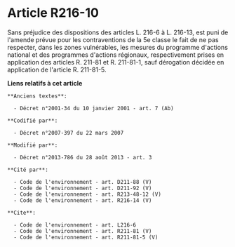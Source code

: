 # Article R216-10

Sans préjudice des dispositions des articles L. 216-6 à L. 216-13, est puni de l'amende prévue pour les contraventions de la
5e classe le fait de ne pas respecter, dans les zones vulnérables, les mesures du programme d'actions national et des
programmes d'actions régionaux, respectivement prises en application des articles R. 211-81 et R. 211-81-1, sauf dérogation
décidée en application de l'article R. 211-81-5.

**Liens relatifs à cet article**

	**Anciens textes**:

	  - Décret n°2001-34 du 10 janvier 2001 - art. 7 (Ab)

	**Codifié par**:

	  - Décret n°2007-397 du 22 mars 2007

	**Modifié par**:

	  - Décret n°2013-786 du 28 août 2013 - art. 3

	**Cité par**:

	  - Code de l'environnement - art. D211-88 (V)
	  - Code de l'environnement - art. D211-92 (V)
	  - Code de l'environnement - art. R213-48-12 (V)
	  - Code de l'environnement - art. R216-14 (V)

	**Cite**:

	  - Code de l'environnement - art. L216-6
	  - Code de l'environnement - art. R211-81 (V)
	  - Code de l'environnement - art. R211-81-5 (V)
